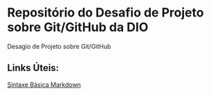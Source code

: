 # Repositório do Desafio de Projeto sobre Git/GitHub da DIO
Desagio de Projeto sobre Git/GitHub

## Links Úteis:
[Sintaxe Básica Markdown](https://markdownguide.org/basic-syntax/)
